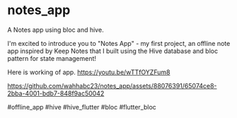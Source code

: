 # notes_app

A Notes app using bloc and hive.

I'm excited to introduce you to "Notes App" - my first project, an offline note app inspired by Keep Notes that I built using the Hive database and bloc pattern for state management!

Here is working of app.
https://youtu.be/wTTfOYZFum8



https://github.com/wahhabc23/notes_app/assets/88076391/65074ce8-2bba-4001-bdb7-848f9ac50042



#offline_app #hive #hive_flutter #bloc #flutter_bloc
